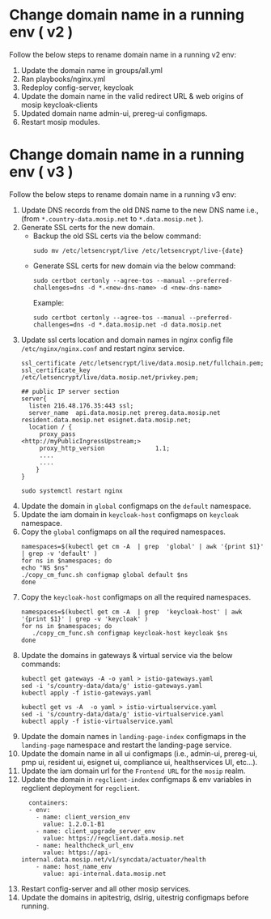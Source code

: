 # Change domain name in a running env ( v2 )

Follow the below steps to rename domain name in a running v2 env:
1. Update the domain name in groups/all.yml
2. Ran playbooks/nginx.yml
3. Redeploy config-server, keycloak
4. Update  the domain name in the  valid redirect URL & web origins of mosip keycloak-clients 
5. Updated domain name admin-ui, prereg-ui configmaps. 
6. Restart mosip modules.

# Change domain name in a running env ( v3 )

Follow the below steps to rename domain name in a running v3 env:
1. Update DNS records from the old DNS name to the new DNS name i.e., (from `*.country-data.mosip.net` to `*.data.mosip.net` ).
2. Generate SSL certs for the new domain.
   * Backup the old SSL certs via the below command:
     ```
     sudo mv /etc/letsencrypt/live /etc/letsencrypt/live-{date}
     ```
   * Generate SSL certs for new domain via the below command:
     ```
     sudo certbot certonly --agree-tos --manual --preferred-challenges=dns -d *.<new-dns-name> -d <new-dns-name>
     ```
     Example:
     ```
     sudo certbot certonly --agree-tos --manual --preferred-challenges=dns -d *.data.mosip.net -d data.mosip.net
     ```
3. Update ssl certs location and domain names in nginx config file `/etc/nginx/nginx.conf` and restart nginx service.
   ```
   ssl_certificate /etc/letsencrypt/live/data.mosip.net/fullchain.pem;   
   ssl_certificate_key /etc/letsencrypt/live/data.mosip.net/privkey.pem;
   ```
   ```
   ## public IP server section
   server{
     listen 216.48.176.35:443 ssl;
     server_name  api.data.mosip.net prereg.data.mosip.net resident.data.mosip.net esignet.data.mosip.net;
     location / {
        proxy_pass                      <http://myPublicIngressUpstream;>
        proxy_http_version              1.1;
        ....
        ....
       }
   }
   ```
   ```
   sudo systemctl restart nginx
   ```
4. Update the domain in `global` configmaps on the `default` namespace.
5. Update the iam domain in `keycloak-host` configmaps on `keycloak` namespace.
6. Copy the `global` configmaps on all the required namespaces.
   ```
   namespaces=$(kubectl get cm -A  | grep  'global' | awk '{print $1}' | grep -v 'default' )
   for ns in $namespaces; do
   echo "NS $ns"
   ./copy_cm_func.sh configmap global default $ns
   done
   ```
7. Copy the `keycloak-host` configmaps on all the required namespaces.
   ```
   namespaces=$(kubectl get cm -A  | grep  'keycloak-host' | awk '{print $1}' | grep -v 'keycloak' )
   for ns in $namespaces; do
      ./copy_cm_func.sh configmap keycloak-host keycloak $ns
   done
   ```
8. Update the domains in gateways  & virtual service via the below commands:
   ```
   kubectl get gateways -A -o yaml > istio-gateways.yaml
   sed -i 's/country-data/data/g' istio-gateways.yaml
   kubectl apply -f istio-gateways.yaml
   ```
   ```
   kubectl get vs -A  -o yaml > istio-virtualservice.yaml
   sed -i 's/country-data/data/g' istio-virtualservice.yaml
   kubectl apply -f istio-virtualservice.yaml
   ```
9. Update the domain names in `landing-page-index` configmaps in the `landing-page` namespace and restart the landing-page service. 
10. Update the domain name in all ui configmaps (i.e., admin-ui, prereg-ui, pmp ui, resident ui, esignet ui, compliance ui, healthservices UI, etc...). 
11. Update the iam domain url for the `Frontend URL` for the `mosip` realm. 
12. Update the domain in `regclient-index` configmaps & env variables in regclient deployment  for `regclient`.
    ```
      containers:
      - env:
        - name: client_version_env
          value: 1.2.0.1-B1
        - name: client_upgrade_server_env
          value: https://regclient.data.mosip.net
        - name: healthcheck_url_env
          value: https://api-internal.data.mosip.net/v1/syncdata/actuator/health
        - name: host_name_env
          value: api-internal.data.mosip.net
    ```
13. Restart config-server and all other mosip services. 
14. Update the domains in apitestrig, dslrig, uitestrig configmaps before running.

 